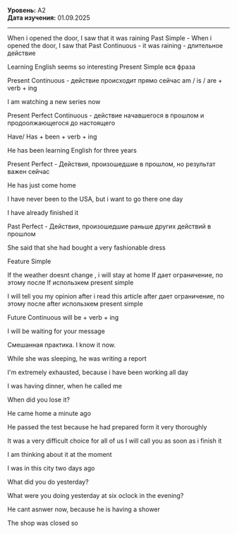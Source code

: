 **Уровень:** A2  
**Дата изучения:** 01.09.2025  

---

When i opened the door, I saw that it was raining
Past Simple - When i opened the door, I saw that 
Past Сontinuous - it was raining - длительное действие

Learning English seems so interesting
Present Simple вся фраза

Present Continuous - действие происходит прямо сейчас
am / is / are + verb + ing

I am watching a new series now

Present Perfect Continuous - действие начавшегося в прошлом и продоолжающегося до настоящего

Have/ Has + been + verb + ing

He has been learning English for three years

Present Perfect -  Действия, произошедшие в прошлом, но результат важен сейчас

He has just come home

I have never been to the USA, but i want to go there one day

I have already finished it

Past Perfect - Действия, произошедшие раньше других действий в прошлом

She said that she had bought a very fashionable dress

Feature Simple

If the weather doesnt change , i will stay at home
If  дает ограничение, по этому после If использкем present simple

I will tell you my opinion after i read this article
after дает ограничение, по этому после after использкем present simple

Future Continuous
will be + verb + ing

I will be waiting for your message

Смешанная практика.
I know it now.

While she was sleeping, he was writing a report

I'm extremely exhausted, because i have been working all day

I was having  dinner, when he called me

When did you lose it? 

He came home a minute ago

He passed the test because he had prepared form it very thoroughly 

It was a very difficult choice for all of us
I will call you as soon as i finish it 


I am thinking about it at the moment

I was in this city two days ago

What did you do yesterday? 

What were you doing yesterday  at six oclock in the evening?

He cant asnwer now, because he is having a shower

The shop was closed so













